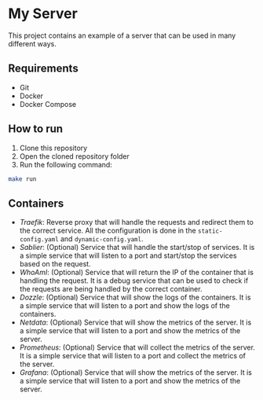 # My Server

This project contains an example of a server that can be used in many different ways.

## Requirements

- Git
- Docker
- Docker Compose

## How to run

1. Clone this repository
2. Open the cloned repository folder
3. Run the following command:

```bash
make run
```

## Containers

- *Traefik*: Reverse proxy that will handle the requests and redirect them to the correct service. All the configuration is done in the `static-config.yaml` and `dynamic-config.yaml`.
- *Sablier*: (Optional) Service that will handle the start/stop of services. It is a simple service that will listen to a port and start/stop the services based on the request.
- *WhoAmI*:  (Optional) Service that will return the IP of the container that is handling the request. It is a debug service that can be used to check if the requests are being handled by the correct container.
- *Dozzle*: (Optional) Service that will show the logs of the containers. It is a simple service that will listen to a port and show the logs of the containers.
- *Netdata*: (Optional) Service that will show the metrics of the server. It is a simple service that will listen to a port and show the metrics of the server.
- *Prometheus*: (Optional) Service that will collect the metrics of the server. It is a simple service that will listen to a port and collect the metrics of the server.
- *Grafana*: (Optional) Service that will show the metrics of the server. It is a simple service that will listen to a port and show the metrics of the server.
